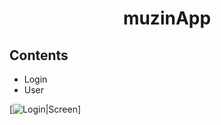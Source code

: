 <h1 align = "center">
  muzinApp
</h>

## Contents
- Login
- User


[![Login|Screen](https://travis-ci.org/joemccann/dillinger.svg?branch=master)]
